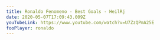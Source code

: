 ```yaml
---
title: Ronaldo Fenomeno - Best Goals - HeilRj
date: 2020-05-07T17:09:43.009Z
youTubeLink: https://www.youtube.com/watch?v=U7ZzQPmA25E
fooPlayer: ronaldo
---
```

